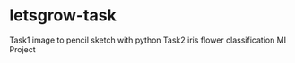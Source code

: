 # letsgrow-task
Task1 image to pencil sketch with python  Task2 iris flower  classification MI Project
